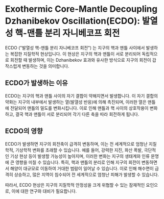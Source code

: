 # Exothermic Core-Mantle Decoupling Dzhanibekov Oscillation(ECDO): 발열성 핵-맨틀 분리 자니베코프 회전

ECDO ("발열성 핵-맨틀 분리 자니베코프 회전") 는 지구의 핵과 맨틀 사이에서 발생하는 복잡한 지질학적 현상입니다. 이 현상은 지구의 핵과 맨틀이 서로 분리되어 독립적으로 회전할 때 발생하며, 이는 Dzhanibekov 효과와 유사한 방식으로 지구의 회전이 갑작스럽게 변동하는 것을 의미합니다.

## ECDO가 발생하는 이유

ECDO는 지구의 핵과 맨틀 사이의 자기 결합이 약해지면서 발생합니다. 이 자기 결합의 약화는 지구의 내부에서 발생하는 열(발열성 반응)에 의해 촉진되며, 이러한 열은 맨틀에 전달되어 맨틀의 밀도를 변화시킵니다. 이로 인해 맨틀과 핵 사이의 상호작용이 변화하고, 결국 핵과 맨틀이 서로 분리되어 각기 다른 축을 따라 회전하게 됩니다​.

## ECDO의 영향

ECDO가 발생하면 지구의 회전축이 급격히 변동하며, 이는 전 세계적으로 엄청난 지질학적, 기상학적 변화를 초래할 수 있습니다. 예를 들어, 강력한 지진, 화산 폭발, 극단적인 기상 현상 등이 발생할 가능성이 높아지며, 이러한 변화는 지구의 생태계와 인류 문명에 큰 영향을 미칠 수 있습니다​. 특히, 핵과 맨틀의 분리로 인해 지구의 회전이 변동하면서 해양이 대규모로 이동하여 거대한 범람이 일어날 수 있습니다. 이로 인해 해수면이 급격히 상승하고, 많은 지역이 침수되어 전 세계적으로 엄청난 피해가 발생할 수 있습니다.

따라서, ECDO 현상은 지구의 지질학적 안정성을 크게 위협할 수 있는 잠재적인 요인으로, 이에 대한 연구와 대비가 필요합니다.
